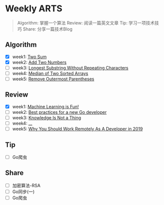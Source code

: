 # Weekly ARTS
> Algorithm: 掌握一个算法
> Review: 阅读一篇英文文章
> Tip: 学习一项技术技巧
> Share: 分享一篇技术Blog

## Algorithm
- [x] week1: [Two Sum](https://leetcode.com/problems/two-sum/description/)
- [x] week2:  [Add Two Numbers](https://leetcode.com/problems/add-two-numbers/description/)
- [ ] week3: [Longest Substring Without Repeating Characters](https://leetcode.com/problems/longest-substring-without-repeating-characters/description/)
- [ ] week4: [Median of Two Sorted Arrays](https://leetcode.com/problems/median-of-two-sorted-arrays/description/)
- [  ] week5: [Remove Outermost Parentheses](https://leetcode.com/problems/remove-outermost-parentheses/)

## Review
- [x] week1: [Machine Learning is Fun!](https://medium.com/@ageitgey/machine-learning-is-fun-80ea3ec3c471)
- [ ] week2: [Best practices for a new Go developer](https://blog.rubylearning.com/best-practices-for-a-new-go-developer-8660384302fc)
- [ ] week3: [Knowledge Is Not a Thing](https://medium.com/s/more-to-that/knowledge-is-not-a-thing-48c0e591be41)
- [ ] week4: [...](...)
- [ ] week5: [Why You Should Work Remotely As A Developer in 2019](https://dzone.com/articles/why-you-should-work-remotely-as-a-developer-in-201-1?utm_medium=feed&utm_source=feedpress.me&utm_campaign=Feed:%20dzone)

## Tip
- [ ] Go爬虫

## Share
- [ ] 加密算法-RSA
- [ ] Go同步(一)
- [ ] Go爬虫
